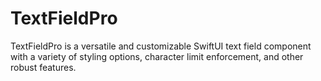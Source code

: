 # TextFieldPro
TextFieldPro is a versatile and customizable SwiftUI text field component with a variety of styling options, character limit enforcement, and other robust features.
